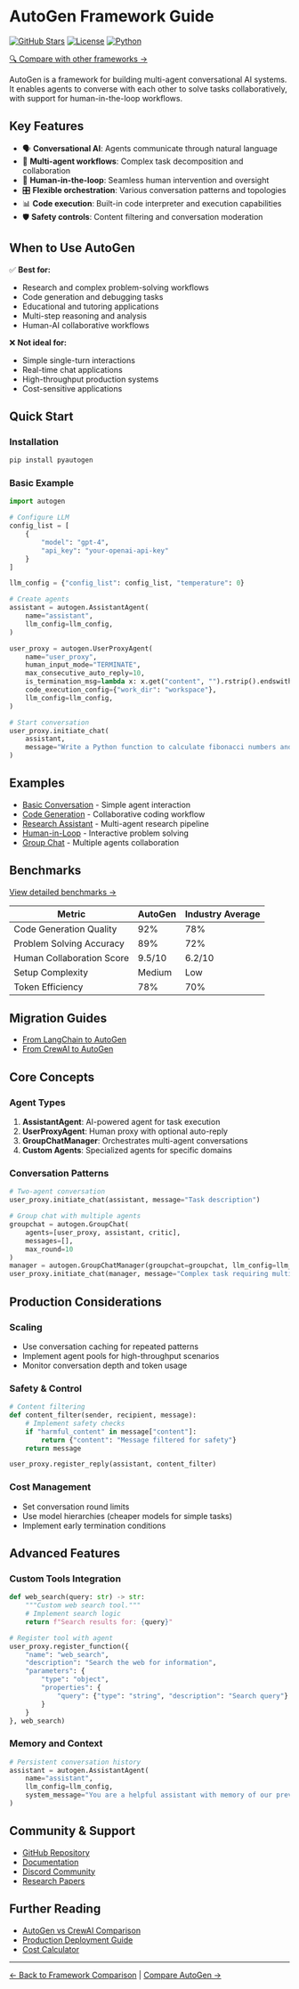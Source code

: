 # AutoGen Framework Guide

[![GitHub Stars](https://img.shields.io/github/stars/microsoft/autogen)](https://github.com/microsoft/autogen)
[![License](https://img.shields.io/badge/license-MIT-blue.svg)](https://opensource.org/licenses/MIT)
[![Python](https://img.shields.io/badge/python-3.8+-blue.svg)](https://www.python.org/downloads/)

[🔍 Compare with other frameworks →](https://www.agentically.sh/ai-agentic-frameworks/compare/autogen/)

AutoGen is a framework for building multi-agent conversational AI systems. It enables agents to converse with each other to solve tasks collaboratively, with support for human-in-the-loop workflows.

## Key Features

- 🗣️ **Conversational AI**: Agents communicate through natural language
- 🔄 **Multi-agent workflows**: Complex task decomposition and collaboration
- 👥 **Human-in-the-loop**: Seamless human intervention and oversight
- 🎛️ **Flexible orchestration**: Various conversation patterns and topologies
- 📊 **Code execution**: Built-in code interpreter and execution capabilities
- 🛡️ **Safety controls**: Content filtering and conversation moderation

## When to Use AutoGen

✅ **Best for:**
- Research and complex problem-solving workflows
- Code generation and debugging tasks
- Educational and tutoring applications
- Multi-step reasoning and analysis
- Human-AI collaborative workflows

❌ **Not ideal for:**
- Simple single-turn interactions
- Real-time chat applications
- High-throughput production systems
- Cost-sensitive applications

## Quick Start

### Installation

```bash
pip install pyautogen
```

### Basic Example

```python
import autogen

# Configure LLM
config_list = [
    {
        "model": "gpt-4",
        "api_key": "your-openai-api-key"
    }
]

llm_config = {"config_list": config_list, "temperature": 0}

# Create agents
assistant = autogen.AssistantAgent(
    name="assistant",
    llm_config=llm_config,
)

user_proxy = autogen.UserProxyAgent(
    name="user_proxy",
    human_input_mode="TERMINATE",
    max_consecutive_auto_reply=10,
    is_termination_msg=lambda x: x.get("content", "").rstrip().endswith("TERMINATE"),
    code_execution_config={"work_dir": "workspace"},
    llm_config=llm_config,
)

# Start conversation
user_proxy.initiate_chat(
    assistant,
    message="Write a Python function to calculate fibonacci numbers and test it."
)
```

## Examples

- [Basic Conversation](./examples/basic-conversation.py) - Simple agent interaction
- [Code Generation](./examples/code-generation.py) - Collaborative coding workflow
- [Research Assistant](./examples/research-assistant.py) - Multi-agent research pipeline
- [Human-in-Loop](./examples/human-in-loop.py) - Interactive problem solving
- [Group Chat](./examples/group-chat.py) - Multiple agents collaboration

## Benchmarks

[View detailed benchmarks →](./benchmarks.md)

| Metric | AutoGen | Industry Average |
|--------|---------|------------------|
| Code Generation Quality | 92% | 78% |
| Problem Solving Accuracy | 89% | 72% |
| Human Collaboration Score | 9.5/10 | 6.2/10 |
| Setup Complexity | Medium | Low |
| Token Efficiency | 78% | 70% |

## Migration Guides

- [From LangChain to AutoGen](../../migration-guides/langchain-to-autogen.md)
- [From CrewAI to AutoGen](../../migration-guides/crewai-to-autogen.md)

## Core Concepts

### Agent Types

1. **AssistantAgent**: AI-powered agent for task execution
2. **UserProxyAgent**: Human proxy with optional auto-reply
3. **GroupChatManager**: Orchestrates multi-agent conversations
4. **Custom Agents**: Specialized agents for specific domains

### Conversation Patterns

```python
# Two-agent conversation
user_proxy.initiate_chat(assistant, message="Task description")

# Group chat with multiple agents
groupchat = autogen.GroupChat(
    agents=[user_proxy, assistant, critic],
    messages=[],
    max_round=10
)
manager = autogen.GroupChatManager(groupchat=groupchat, llm_config=llm_config)
user_proxy.initiate_chat(manager, message="Complex task requiring multiple perspectives")
```

## Production Considerations

### Scaling
- Use conversation caching for repeated patterns
- Implement agent pools for high-throughput scenarios
- Monitor conversation depth and token usage

### Safety & Control
```python
# Content filtering
def content_filter(sender, recipient, message):
    # Implement safety checks
    if "harmful_content" in message["content"]:
        return {"content": "Message filtered for safety"}
    return message

user_proxy.register_reply(assistant, content_filter)
```

### Cost Management
- Set conversation round limits
- Use model hierarchies (cheaper models for simple tasks)
- Implement early termination conditions

## Advanced Features

### Custom Tools Integration

```python
def web_search(query: str) -> str:
    """Custom web search tool."""
    # Implement search logic
    return f"Search results for: {query}"

# Register tool with agent
user_proxy.register_function({
    "name": "web_search",
    "description": "Search the web for information",
    "parameters": {
        "type": "object",
        "properties": {
            "query": {"type": "string", "description": "Search query"}
        }
    }
}, web_search)
```

### Memory and Context

```python
# Persistent conversation history
assistant = autogen.AssistantAgent(
    name="assistant",
    llm_config=llm_config,
    system_message="You are a helpful assistant with memory of our previous conversations."
)
```

## Community & Support

- [GitHub Repository](https://github.com/microsoft/autogen)
- [Documentation](https://microsoft.github.io/autogen/)
- [Discord Community](https://discord.gg/autogen)
- [Research Papers](https://arxiv.org/abs/2308.08155)

## Further Reading

- [AutoGen vs CrewAI Comparison](https://www.agentically.sh/ai-agentic-frameworks/compare/autogen-vs-crewai/)
- [Production Deployment Guide](https://www.agentically.sh/ai-agentic-frameworks/autogen/production/)
- [Cost Calculator](https://www.agentically.sh/ai-agentic-frameworks/cost-calculator/?framework=autogen)

---

[← Back to Framework Comparison](../../) | [Compare AutoGen →](https://www.agentically.sh/ai-agentic-frameworks/compare/autogen/)